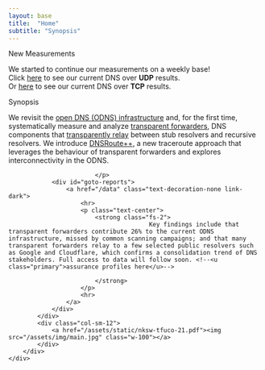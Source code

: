 ```yaml
---
layout: base
title:  "Home"
subtitle: "Synopsis"
---
```


<main id="Note" class="row row-cols-sm-1 px-3 mb-3 mt-5">
    <div class="box h-100 w-100">
        <div class="box-title">New Measurements</div>
        <div class="row px-3 mb-3 align-items-stretch">
            <div class="col-sm-12">
                <p class="fs-3 text-justify">
                We started to continue our measurements on a weekly base!<br>Click <a href="/data">here</a> to see our current DNS over <b>UDP</b> results.<br>Or <a href="/tcp-scans">here</a> to see our current DNS over <b>TCP</b> results.
                </p>
            </div>
        </div>
    </div>
</main>

<main id="Home" class="row row-cols-sm-1 px-3 mb-3 mt-5">
    <div class="box h-100 w-100">
        <div class="box-title">Synopsis</div>
        <div class="row row-cols-lg-1 row-cols-xl-2 px-3 mb-3 align-items-stretch">
            <div class="col-sm-12">
                            <p class="fs-3 text-justify">
                                We revisit the <u class="primary">open DNS (ODNS) infrastructure</u> and, for the first time, systematically measure and analyze  <u class="success">transparent forwarders</u>, DNS components that <u class="danger">transparently relay</u> between stub resolvers and recursive resolvers. We introduce <u class="success">DNSRoute++</u>, a new traceroute approach that leverages the behaviour of transparent forwarders and explores interconnectivity in the ODNS.
                                
                            </p>
                <div id="goto-reports">
                    <a href="/data" class="text-decoration-none link-dark">
                        <hr>
                        <p class="text-center">
                            <strong class="fs-2">
                                           Key findings include that transparent forwarders contribute 26% to the current ODNS infrastructure, missed by common scanning campaigns; and that many transparent forwarders relay to a few selected public resolvers such as Google and Cloudflare, which confirms a consolidation trend of DNS stakeholders. Full access to data will follow soon. <!--<u class="primary">assurance profiles here</u>-->

                            </strong>
                        </p>
                        <hr>
                    </a>
                </div>
            </div>
            <div class="col-sm-12">
                <a href="/assets/static/nksw-tfuco-21.pdf"><img src="/assets/img/main.jpg" class="w-100"></a>
            </div>
        </div>
    </div>
</main>
